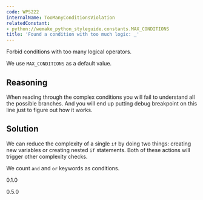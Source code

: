 ```yaml
---
code: WPS222
internalName: TooManyConditionsViolation
relatedConstant:
- python://wemake_python_styleguide.constants.MAX_CONDITIONS
title: 'Found a condition with too much logic: _'
---
```


Forbid conditions with too many logical operators.

We use `MAX_CONDITIONS` as a default
value.

## Reasoning
When reading through the complex conditions you will fail to
understand all the possible branches. And you will end up putting
debug breakpoint on this line just to figure out how it works.

## Solution
We can reduce the complexity of a single `if` by doing two things:
creating new variables or creating nested `if` statements. Both of
these actions will trigger other complexity checks.

We count `and` and `or` keywords as conditions.

<div class="versionadded">

0.1.0

</div>

<div class="versionchanged">

0.5.0

</div>